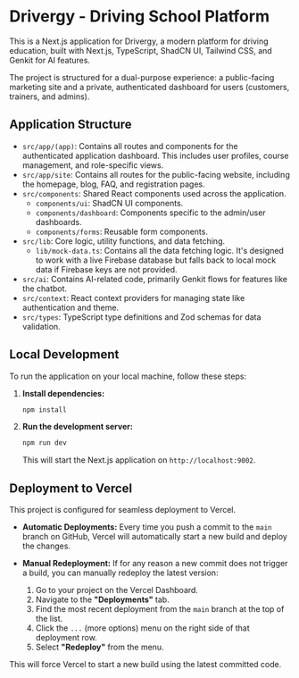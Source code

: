 # Drivergy - Driving School Platform

This is a Next.js application for Drivergy, a modern platform for driving education, built with Next.js, TypeScript, ShadCN UI, Tailwind CSS, and Genkit for AI features.

The project is structured for a dual-purpose experience: a public-facing marketing site and a private, authenticated dashboard for users (customers, trainers, and admins).

## Application Structure

- `src/app/(app)`: Contains all routes and components for the authenticated application dashboard. This includes user profiles, course management, and role-specific views.
- `src/app/site`: Contains all routes for the public-facing website, including the homepage, blog, FAQ, and registration pages.
- `src/components`: Shared React components used across the application.
  - `components/ui`: ShadCN UI components.
  - `components/dashboard`: Components specific to the admin/user dashboards.
  - `components/forms`: Reusable form components.
- `src/lib`: Core logic, utility functions, and data fetching.
  - `lib/mock-data.ts`: Contains all the data fetching logic. It's designed to work with a live Firebase database but falls back to local mock data if Firebase keys are not provided.
- `src/ai`: Contains AI-related code, primarily Genkit flows for features like the chatbot.
- `src/context`: React context providers for managing state like authentication and theme.
- `src/types`: TypeScript type definitions and Zod schemas for data validation.

## Local Development

To run the application on your local machine, follow these steps:

1.  **Install dependencies:**
    ```bash
    npm install
    ```
2.  **Run the development server:**
    ```bash
    npm run dev
    ```
    This will start the Next.js application on `http://localhost:9002`.

## Deployment to Vercel

This project is configured for seamless deployment to Vercel.

- **Automatic Deployments:** Every time you push a commit to the `main` branch on GitHub, Vercel will automatically start a new build and deploy the changes.

- **Manual Redeployment:** If for any reason a new commit does not trigger a build, you can manually redeploy the latest version:
    1.  Go to your project on the Vercel Dashboard.
    2.  Navigate to the **"Deployments"** tab.
    3.  Find the most recent deployment from the `main` branch at the top of the list.
    4.  Click the `...` (more options) menu on the right side of that deployment row.
    5.  Select **"Redeploy"** from the menu.

This will force Vercel to start a new build using the latest committed code.
